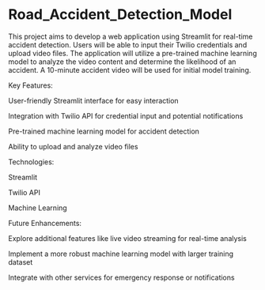 # Road_Accident_Detection_Model

This project aims to develop a web application using Streamlit for real-time accident detection. Users will be able to input their Twilio credentials and upload video files. The application will utilize a pre-trained machine learning model to analyze the video content and determine the likelihood of an accident. A 10-minute accident video will be used for initial model training.

Key Features:

  User-friendly Streamlit interface for easy interaction
  
  Integration with Twilio API for credential input and potential notifications
  
  Pre-trained machine learning model for accident detection
  
  Ability to upload and analyze video files
  
Technologies:
  
  Streamlit
  
  Twilio API
  
  Machine Learning 
  
Future Enhancements:
  
  Explore additional features like live video streaming for real-time analysis
  
  Implement a more robust machine learning model with larger training dataset
  
  Integrate with other services for emergency response or notifications
